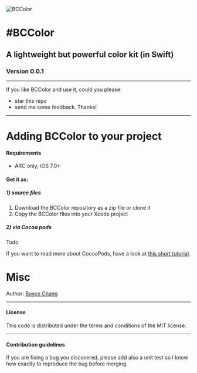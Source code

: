 ![BCColor](https://github.com/boycechang/BCColor/blob/master/BCColorIcon.gif)

#BCColor
====================================


## A lightweight but powerful color kit (in Swift)

### Version 0.0.1


-------------
If you like BCColor and use it, could you please:

 * star this repo 
 * send me some feedback. Thanks!


-------------
Adding BCColor to your project
====================================

#### Requirements

* ARC only; iOS 7.0+

#### Get it as: 
##### 1) source files

1. Download the BCColor repository as a zip file or clone it
2. Copy the BCColor files into your Xcode project

##### 2) via Cocoa pods

Todo

If you want to read more about CocoaPods, have a look at [this short tutorial](http://www.raywenderlich.com/12139/introduction-to-cocoapods).


Misc
=======

Author: [Boyce Chang](http://www.boycechang.com)

-------
#### License
This code is distributed under the terms and conditions of the MIT license. 

-------
#### Contribution guidelines

If you are fixing a bug you discovered, please add also a unit test so I know how exactly to reproduce the bug before merging.
